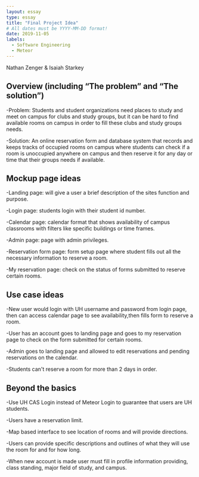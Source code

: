```yaml
---
layout: essay
type: essay
title: "Final Project Idea"
# All dates must be YYYY-MM-DD format!
date: 2019-11-05
labels:
  - Software Engineering
  - Meteor
---
```

Nathan Zenger & Isaiah Starkey

## Overview (including “The problem” and “The solution”)
 
 -Problem: Students and student organizations need places to study and meet on campus for clubs and study groups, 
  but it can be hard to find available rooms on campus in order to fill these clubs and study groups needs.

  -Solution: An online reservation form and database system that records and keeps tracks of occupied rooms on campus where students can 
  check if a room is unoccupied anywhere on campus and then reserve it for any day or time that their groups needs if available.

## Mockup page ideas
 -Landing page: will give a user a brief description of the sites function and purpose.
  
 -Login page: students login with their student id number.
 
 -Calendar page: calendar format that shows availability of campus classrooms with filters like specific buildings or time frames.
 
 -Admin page: page with admin privileges.
 
 -Reservation form page: form setup page where student fills out all the necessary information to reserve a room.
 
 -My reservation page: check on the status of forms submitted to reserve certain rooms.
  
## Use case ideas
  
  -New user would login with UH username and password from login page, then can access calendar page to see availability,then fills form to reserve a room. 
  
  -User has an account goes to landing page and goes to my reservation page to check on the form submitted for certain rooms.
 
 -Admin goes to landing page and allowed to edit reservations and pending reservations on the calendar.
 
 -Students can't reserve a room for more than 2 days in order.

## Beyond the basics
 
 -Use UH CAS Login instead of Meteor Login to guarantee that users are UH students.
 
 -Users have a reservation limit.
  
  -Map based interface to see location of rooms and will provide directions.
  
  -Users can provide specific descriptions and outlines of what they will use the room for and for how long.
  
  -When new account is made user must fill in profile information providing, class standing, major field of study, and campus. 


